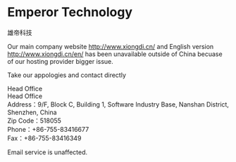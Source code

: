 # Emperor Technology
雄帝科技

Our main company website http://www.xiongdi.cn/ and English version http://www.xiongdi.cn/en/ has been unavailable outside of China becuase of our hosting provider bigger issue.

Take our appologies and contact directly

</div>
		<div class="clr"></div>
				<div class='cont-item'>
				<div class="cattitle">Head Office</div>
				<div class="clr"></div>
								<div class="contli">
									<div style="" class="wid360 left pad200 pad200">
						<div class="contlititle">Head Office</div>
												<div class="contparam1">Address：9/F, Block C, Building 1, Software Industry Base, Nanshan District, Shenzhen, China </div>
																		<div class="contparam1">Zip Code：518055</div>
																		<div class="contparam1">Phone：+86-755-83416677</div>
																		<div class="contparam1">Fax：+86-755-83416349</div>
																							</div>
									<div style="" class="wid360 left pad28">
						
</div>

Email service is unaffected.
